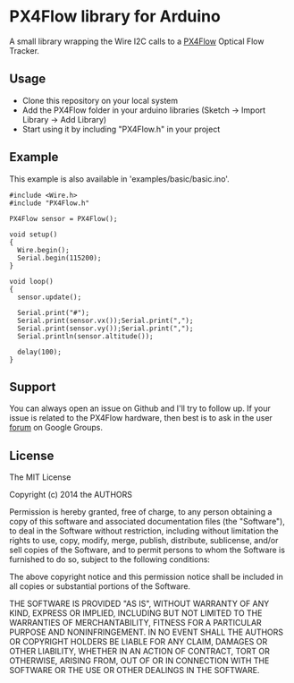 # PX4Flow library for Arduino

A small library wrapping the Wire I2C calls to a [PX4Flow](http://pixhawk.org/modules/px4flow) Optical Flow Tracker.

## Usage

* Clone this repository on your local system
* Add the PX4Flow folder in your arduino libraries (Sketch -> Import Library -> Add Library)
* Start using it by including "PX4Flow.h" in your project

## Example

This example is also available in 'examples/basic/basic.ino'.

```
#include <Wire.h>
#include "PX4Flow.h"

PX4Flow sensor = PX4Flow(); 

void setup()
{
  Wire.begin();       
  Serial.begin(115200);  
}

void loop()
{
  sensor.update();
  
  Serial.print("#");
  Serial.print(sensor.vx());Serial.print(",");
  Serial.print(sensor.vy());Serial.print(",");
  Serial.println(sensor.altitude());

  delay(100);
}
```
## Support

You can always open an issue on Github and I'll try to follow up. If your issue is related to the PX4Flow hardware, then best is to ask in the user [forum](https://groups.google.com/forum/#!forum/px4users) on Google Groups.

## License

The MIT License

Copyright (c) 2014 the AUTHORS

Permission is hereby granted, free of charge, to any person obtaining a copy
of this software and associated documentation files (the "Software"), to deal
in the Software without restriction, including without limitation the rights
to use, copy, modify, merge, publish, distribute, sublicense, and/or sell
copies of the Software, and to permit persons to whom the Software is
furnished to do so, subject to the following conditions:

The above copyright notice and this permission notice shall be included in
all copies or substantial portions of the Software.

THE SOFTWARE IS PROVIDED "AS IS", WITHOUT WARRANTY OF ANY KIND, EXPRESS OR
IMPLIED, INCLUDING BUT NOT LIMITED TO THE WARRANTIES OF MERCHANTABILITY,
FITNESS FOR A PARTICULAR PURPOSE AND NONINFRINGEMENT. IN NO EVENT SHALL THE
AUTHORS OR COPYRIGHT HOLDERS BE LIABLE FOR ANY CLAIM, DAMAGES OR OTHER
LIABILITY, WHETHER IN AN ACTION OF CONTRACT, TORT OR OTHERWISE, ARISING FROM,
OUT OF OR IN CONNECTION WITH THE SOFTWARE OR THE USE OR OTHER DEALINGS IN
THE SOFTWARE.
